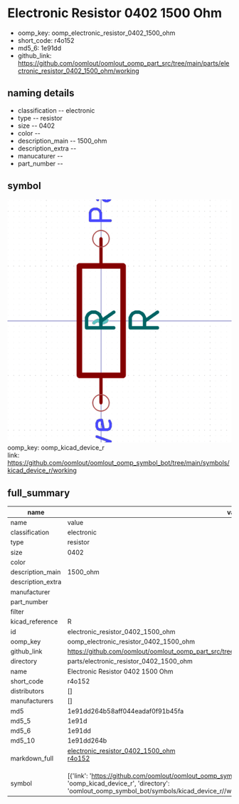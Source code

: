 # Electronic Resistor 0402 1500 Ohm

  
* oomp_key: oomp_electronic_resistor_0402_1500_ohm 
* short_code: r4o152
* md5_6: 1e91dd  
* github_link: https://github.com/oomlout/oomlout_oomp_part_src/tree/main/parts/electronic_resistor_0402_1500_ohm/working  
## naming details
* classification -- electronic
* type -- resistor
* size -- 0402
* color -- 
* description_main -- 1500_ohm
* description_extra -- 
* manucaturer -- 
* part_number -- 



## symbol

![](symbol/0/working/working_600.png)  
oomp_key: oomp_kicad_device_r  
link: https://github.com/oomlout/oomlout_oomp_symbol_bot/tree/main/symbols/kicad_device_r/working  


## full_summary
| name | value | 
| --- | --- | 
| name | value | 
| classification | electronic | 
| type | resistor | 
| size | 0402 | 
| color |  | 
| description_main | 1500_ohm | 
| description_extra |  | 
| manufacturer |  | 
| part_number |  | 
| filter |  | 
| kicad_reference | R | 
| id | electronic_resistor_0402_1500_ohm | 
| oomp_key | oomp_electronic_resistor_0402_1500_ohm | 
| github_link | https://github.com/oomlout/oomlout_oomp_part_src/tree/main/parts/electronic_resistor_0402_1500_ohm/working | 
| directory | parts/electronic_resistor_0402_1500_ohm | 
| name | Electronic Resistor 0402 1500 Ohm | 
| short_code | r4o152 | 
| distributors | [] | 
| manufacturers | [] | 
| md5 | 1e91dd264b58aff044eadaf0f91b45fa | 
| md5_5 | 1e91d | 
| md5_6 | 1e91dd | 
| md5_10 | 1e91dd264b | 
| markdown_full | [electronic_resistor_0402_1500_ohm](https://github.com/oomlout/oomlout_oomp_part_src/tree/main/parts/electronic_resistor_0402_1500_ohm/working)<br>[r4o152](https://github.com/oomlout/oomlout_oomp_part_src/tree/main/parts/electronic_resistor_0402_1500_ohm/working)<br><br> | 
| symbol | [{'link': 'https://github.com/oomlout/oomlout_oomp_symbol_bot/tree/main/symbols/kicad_device_r', 'oomp_key': 'oomp_kicad_device_r', 'directory': 'oomlout_oomp_symbol_bot/symbols/kicad_device_r//working/working.kicad_sym'}] | 
